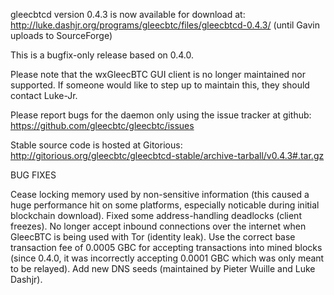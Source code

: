 gleecbtcd version 0.4.3 is now available for download at:
http://luke.dashjr.org/programs/gleecbtc/files/gleecbtcd-0.4.3/ (until Gavin uploads to SourceForge)

This is a bugfix-only release based on 0.4.0.

Please note that the wxGleecBTC GUI client is no longer maintained nor supported. If someone would like to step up to maintain this, they should contact Luke-Jr.

Please report bugs for the daemon only using the issue tracker at github:
https://github.com/gleecbtc/gleecbtc/issues

Stable source code is hosted at Gitorious:
http://gitorious.org/gleecbtc/gleecbtcd-stable/archive-tarball/v0.4.3#.tar.gz

BUG FIXES

Cease locking memory used by non-sensitive information (this caused a huge performance hit on some platforms, especially noticable during initial blockchain download).
Fixed some address-handling deadlocks (client freezes).
No longer accept inbound connections over the internet when GleecBTC is being used with Tor (identity leak).
Use the correct base transaction fee of 0.0005 GBC for accepting transactions into mined blocks (since 0.4.0, it was incorrectly accepting 0.0001 GBC which was only meant to be relayed).
Add new DNS seeds (maintained by Pieter Wuille and Luke Dashjr).

